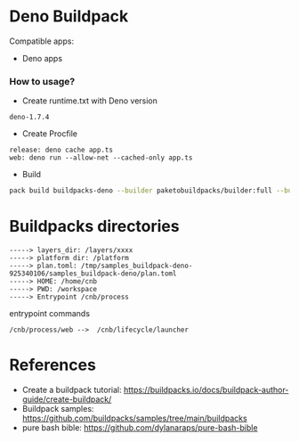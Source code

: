Deno Buildpack
==============
Compatible apps:
- Deno apps

### How to usage?

* Create runtime.txt with Deno version

```
deno-1.7.4
```

* Create Procfile

```
release: deno cache app.ts
web: deno run --allow-net --cached-only app.ts
```

* Build

```bash
pack build buildpacks-deno --builder paketobuildpacks/builder:full --buildpack https://github.com/linux-china/buildpack-deno  --buildpack gcr.io/paketo-buildpacks/procfile
```

# Buildpacks directories

```
-----> layers_dir: /layers/xxxx
-----> platform dir: /platform
-----> plan.toml: /tmp/samples_buildpack-deno-925340106/samples_buildpack-deno/plan.toml
-----> HOME: /home/cnb
-----> PWD: /workspace
-----> Entrypoint /cnb/process
```

entrypoint commands

```
/cnb/process/web -->  /cnb/lifecycle/launcher
```

# References

* Create a buildpack tutorial: https://buildpacks.io/docs/buildpack-author-guide/create-buildpack/
* Buildpack samples: https://github.com/buildpacks/samples/tree/main/buildpacks
* pure bash bible: https://github.com/dylanaraps/pure-bash-bible
